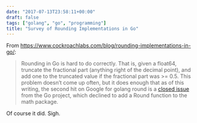```yaml
---
date: "2017-07-13T23:58:11+00:00"
draft: false
tags: ["golang", "go", "programming"]
title: "Survey of Rounding Implementations in Go"
---
```

From https://www.cockroachlabs.com/blog/rounding-implementations-in-go/:


>Rounding in Go is hard to do correctly. That is, given a float64, truncate the fractional part (anything right of the decimal point), and add one to the truncated value if the fractional part was >= 0.5. This problem doesn’t come up often, but it does enough that as of this writing, the second hit on Google for golang round is a [closed issue](https://github.com/golang/go/issues/4594) from the Go project, which declined to add a Round function to the math package.

Of course it did. Sigh.
